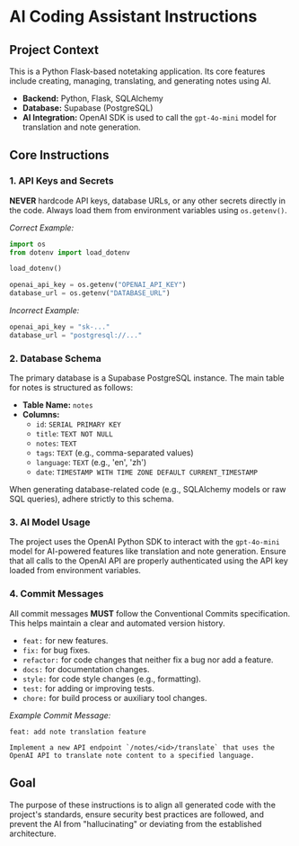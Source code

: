 # AI Coding Assistant Instructions

## Project Context
This is a Python Flask-based notetaking application. Its core features include creating, managing, translating, and generating notes using AI.

- **Backend:** Python, Flask, SQLAlchemy
- **Database:** Supabase (PostgreSQL)
- **AI Integration:** OpenAI SDK is used to call the `gpt-4o-mini` model for translation and note generation.

## Core Instructions

### 1. API Keys and Secrets
**NEVER** hardcode API keys, database URLs, or any other secrets directly in the code. Always load them from environment variables using `os.getenv()`.

*Correct Example:*
```python
import os
from dotenv import load_dotenv

load_dotenv()

openai_api_key = os.getenv("OPENAI_API_KEY")
database_url = os.getenv("DATABASE_URL")
```

*Incorrect Example:*
```python
openai_api_key = "sk-..."
database_url = "postgresql://..."
```

### 2. Database Schema
The primary database is a Supabase PostgreSQL instance. The main table for notes is structured as follows:

- **Table Name:** `notes`
- **Columns:**
    - `id`: `SERIAL PRIMARY KEY`
    - `title`: `TEXT NOT NULL`
    - `notes`: `TEXT`
    - `tags`: `TEXT` (e.g., comma-separated values)
    - `language`: `TEXT` (e.g., 'en', 'zh')
    - `date`: `TIMESTAMP WITH TIME ZONE DEFAULT CURRENT_TIMESTAMP`

When generating database-related code (e.g., SQLAlchemy models or raw SQL queries), adhere strictly to this schema.

### 3. AI Model Usage
The project uses the OpenAI Python SDK to interact with the `gpt-4o-mini` model for AI-powered features like translation and note generation. Ensure that all calls to the OpenAI API are properly authenticated using the API key loaded from environment variables.

### 4. Commit Messages
All commit messages **MUST** follow the Conventional Commits specification. This helps maintain a clear and automated version history.

- `feat:` for new features.
- `fix:` for bug fixes.
- `refactor:` for code changes that neither fix a bug nor add a feature.
- `docs:` for documentation changes.
- `style:` for code style changes (e.g., formatting).
- `test:` for adding or improving tests.
- `chore:` for build process or auxiliary tool changes.

*Example Commit Message:*
```
feat: add note translation feature

Implement a new API endpoint `/notes/<id>/translate` that uses the OpenAI API to translate note content to a specified language.
```

## Goal
The purpose of these instructions is to align all generated code with the project's standards, ensure security best practices are followed, and prevent the AI from "hallucinating" or deviating from the established architecture.